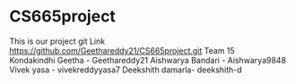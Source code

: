 # CS665project
This is our project git Link https://github.com/Geethareddy21/CS665project.git
Team 15     
Kondakindhi Geetha - Geethareddy21
Aishwarya Bandari - Aishwarya9848
Vivek yasa - vivekreddyyasa7
Deekshith damarla- deekshith-d
